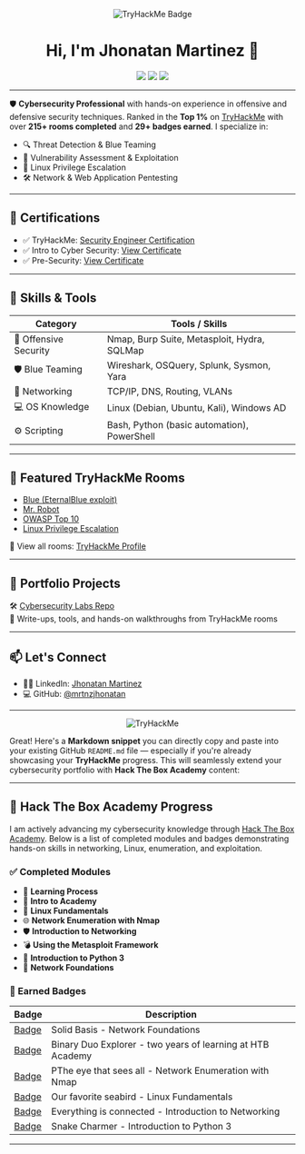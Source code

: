 <p align="center">
  <img src="https://tryhackme-badges.s3.amazonaws.com/mrtnzjhonatan.png" alt="TryHackMe Badge" />
</p>
<h1 align="center">Hi, I'm Jhonatan Martinez 👋</h1>

<p align="center">
  <img src="https://img.shields.io/badge/Cybersecurity-Engineer-blue?style=for-the-badge&logo=security" />
  <img src="https://img.shields.io/badge/TryHackMe-Top%201%25-brightgreen?style=for-the-badge&logo=tryhackme" />
  <img src="https://img.shields.io/badge/Rooms_Completed-215+-purple?style=for-the-badge&logo=codeforces" />
</p>

---

🛡️ **Cybersecurity Professional** with hands-on experience in offensive and defensive security techniques. Ranked in the **Top 1%** on [TryHackMe](https://tryhackme.com/p/mrtnzjhonatan) with over **215+ rooms completed** and **29+ badges earned**. I specialize in:

- 🔍 Threat Detection & Blue Teaming
- 🧠 Vulnerability Assessment & Exploitation
- 🐧 Linux Privilege Escalation
- 🛠️ Network & Web Application Pentesting

---

## 🔗 Certifications

- ✅ TryHackMe: [Security Engineer Certification](https://tryhackme-certificates.s3-eu-west-1.amazonaws.com/THM-TDVWAXDPM8.pdf)
- ✅ Intro to Cyber Security: [View Certificate](https://tryhackme-certificates.s3-eu-west-1.amazonaws.com/THM-IN1JO2HJBG.pdf)
- ✅ Pre-Security: [View Certificate](https://tryhackme-certificates.s3-eu-west-1.amazonaws.com/THM-C6VRJWNIC3.pdf)

---

## 🧠 Skills & Tools

| Category              | Tools / Skills                                     |
|-----------------------|----------------------------------------------------|
| 🔐 Offensive Security | Nmap, Burp Suite, Metasploit, Hydra, SQLMap        |
| 🛡️ Blue Teaming      | Wireshark, OSQuery, Splunk, Sysmon, Yara           |
| 📡 Networking         | TCP/IP, DNS, Routing, VLANs                        |
| 💻 OS Knowledge       | Linux (Debian, Ubuntu, Kali), Windows AD           |
| ⚙️ Scripting          | Bash, Python (basic automation), PowerShell        |

---

## 🧪 Featured TryHackMe Rooms

- [Blue (EternalBlue exploit)](https://tryhackme.com/room/blue)
- [Mr. Robot](https://tryhackme.com/room/mrrobot)
- [OWASP Top 10](https://tryhackme.com/room/owasptop10)
- [Linux Privilege Escalation](https://tryhackme.com/room/linuxprivesc)

🧩 View all rooms: [TryHackMe Profile](https://tryhackme.com/p/mrtnzjhonatan)

---

## 📁 Portfolio Projects

🛠️ [Cybersecurity Labs Repo](https://github.com/mrtnzjhonatan/cybersecurity-labs)  
📝 Write-ups, tools, and hands-on walkthroughs from TryHackMe rooms

---

## 📫 Let's Connect

- 🧑‍💼 LinkedIn: [Jhonatan Martinez](https://www.linkedin.com/in/jhonatan-martinez-bb3a20116)
- 💻 GitHub: [@mrtnzjhonatan](https://github.com/mrtnzjhonatan)

---

<p align="center">
  <img src="https://tryhackme-badges.s3.amazonaws.com/mrtnzjhonatan.png" alt="TryHackMe" />
</p>

Great! Here's a **Markdown snippet** you can directly copy and paste into your existing GitHub `README.md` file — especially if you're already showcasing your **TryHackMe** progress. This will seamlessly extend your cybersecurity portfolio with **Hack The Box Academy** content:

---

## 🔐 Hack The Box Academy Progress

I am actively advancing my cybersecurity knowledge through [Hack The Box Academy](https://academy.hackthebox.com/). Below is a list of completed modules and badges demonstrating hands-on skills in networking, Linux, enumeration, and exploitation.

### ✅ Completed Modules

* 🧠 **Learning Process**
* 🚀 **Intro to Academy**
* 🐧 **Linux Fundamentals**
* 🌐 **Network Enumeration with Nmap**
* 🛡️ **Introduction to Networking**
* 💣 **Using the Metasploit Framework**
* 🐍 **Introduction to Python 3**
* 🔧 **Network Foundations**

### 🏅 Earned Badges

| Badge                                                                                           | Description                         |
| ----------------------------------------------------------------------------------------------- | ----------------------------------- |
| [Badge](https://academy.hackthebox.com/achievement/badge/3f8d7d3f-1f83-11f0-864f-bea50ffe6cb4) | Solid Basis - Network Foundations                          |
| [Badge](https://academy.hackthebox.com/achievement/badge/1ee78fba-a337-11ef-864f-bea50ffe6cb4) | Binary Duo Explorer - two years of learning at HTB Academy |
| [Badge](https://academy.hackthebox.com/achievement/badge/a9581364-c408-11ed-acfc-bea50ffe6cb4) | PThe eye that sees all - Network Enumeration with Nmap     |
| [Badge](https://academy.hackthebox.com/achievement/badge/d790bc89-da70-11ed-acfc-bea50ffe6cb4) | Our favorite seabird -  Linux Fundamentals                 |
| [Badge](https://academy.hackthebox.com/achievement/badge/e64d731f-9d42-11ee-bfb6-bea50ffe6cb4) | Everything is connected -  Introduction to Networking      |
| [Badge](https://academy.hackthebox.com/achievement/badge/5ba05891-33d9-11ee-acfc-bea50ffe6cb4) | Snake Charmer -  Introduction to Python 3                  |


---

